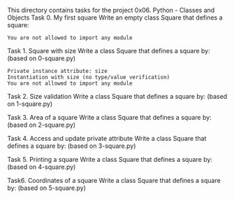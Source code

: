 This directory contains tasks for the project 0x06. Python - Classes and Objects
Task 0. My first square
Write an empty class Square that defines a square:

    You are not allowed to import any module

Task 1. Square with size
Write a class Square that defines a square by: (based on 0-square.py)

    Private instance attribute: size
    Instantiation with size (no type/value verification)
    You are not allowed to import any module

Task 2. Size validation
Write a class Square that defines a square by: (based on 1-square.py)

Task 3. Area of a square
Write a class Square that defines a square by: (based on 2-square.py)

Task 4. Access and update private attribute
Write a class Square that defines a square by: (based on 3-square.py)

Task 5. Printing a square
Write a class Square that defines a square by: (based on 4-square.py)

Task6. Coordinates of a square
Write a class Square that defines a square by: (based on 5-square.py)
